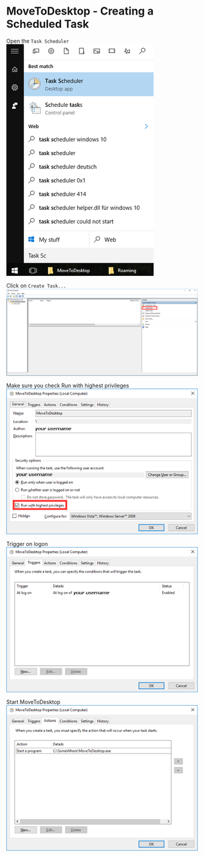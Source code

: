 MoveToDesktop - Creating a Scheduled Task
=========================================

Open the `Task Scheduler`  
![](ScheduledTask1.png)


Click on `Create Task...`  
![](ScheduledTask2.png)


Make sure you check Run with highest privileges  
![](ScheduledTask3.png)  


Trigger on logon  
![](ScheduledTask4.png)


Start MoveToDesktop  
![](ScheduledTask5.png)